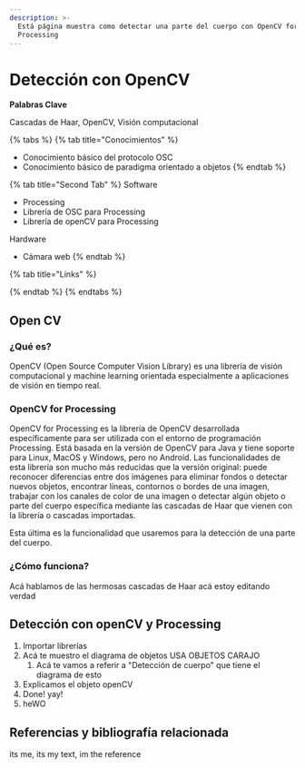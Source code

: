 ```yaml
---
description: >-
  Está página muestra como detectar una parte del cuerpo con OpenCV for
  Processing
---
```


# Detección con OpenCV

**Palabras Clave**

Cascadas de Haar, OpenCV, Visión computacional

{% tabs %}
{% tab title="Conocimientos" %}
* Conocimiento básico del protocolo OSC
* Conocimiento básico de paradigma orientado a objetos
{% endtab %}

{% tab title="Second Tab" %}
Software

* Processing
* Librería de OSC para Processing
* Librería de openCV para Processing

Hardware

* Cámara web&#x20;
{% endtab %}

{% tab title="Links" %}

{% endtab %}
{% endtabs %}



## Open CV

### ¿Qué es?

OpenCV (Open Source Computer Vision Library) es una librería de visión computacional y machine learning orientada especialmente a aplicaciones de visión en tiempo real.&#x20;

### OpenCV for Processing

OpenCV for Processing es la librería de OpenCV desarrollada específicamente para ser utilizada con el entorno de programación Processing. Está basada en la versión de OpenCV para Java y tiene soporte para Linux, MacOS y Windows, pero no Android. Las funcionalidades de esta librería son mucho más reducidas que la versión original: puede reconocer diferencias entre dos imágenes para eliminar fondos o detectar nuevos objetos, encontrar líneas, contornos o bordes de una imagen, trabajar con los canales de color de una imagen o detectar algún objeto o parte del cuerpo específica mediante las cascadas de Haar que vienen con la librería o cascadas importadas.&#x20;

Esta última es la funcionalidad que usaremos para la detección de una parte del cuerpo.&#x20;

### ¿Cómo funciona?

Acá hablamos de las hermosas cascadas de Haar acá estoy editando verdad

## Detección con openCV y Processing

1. Importar librerías
2. Acá te muestro el diagrama de objetos USA OBJETOS CARAJO
   1. Acá te vamos a referir a "Detección de cuerpo" que tiene el diagrama de esto&#x20;
3. Explicamos el objeto openCV
4. Done! yay!
5. heWO

## Referencias y bibliografía relacionada

its me, its my text, im the reference
